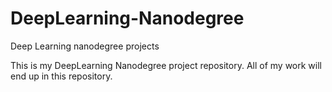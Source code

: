 # DeepLearning-Nanodegree
Deep Learning nanodegree projects


This is my DeepLearning Nanodegree project repository. All of my work will end up in this repository. 
